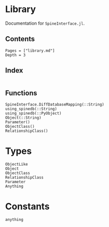 # Library

Documentation for `SpineInterface.jl`.

## Contents

```@contents
Pages = ["library.md"]
Depth = 3
```

## Index

```@index
```


## Functions

```@docs
SpineInterface.DiffDatabaseMapping(::String)
using_spinedb(::String)
using_spinedb(::PyObject)
Object(::String)
Parameter()
ObjectClass()
RelationshipClass()
```

# Types

```@docs
ObjectLike
Object
ObjectClass
RelationshipClass
Parameter
Anything
```

# Constants

```@doc
anything
```

